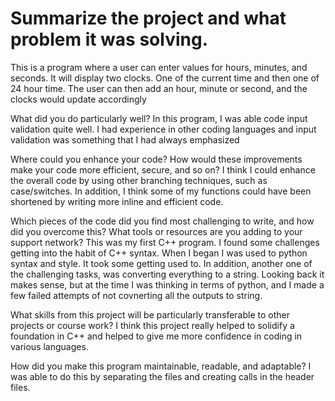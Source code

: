 # Summarize the project and what problem it was solving.
This is a program where a user can enter values for hours, minutes, and seconds. It will display two clocks. One of the current time and then one of 24 hour time. 
The user can then add an hour, minute or second, and the clocks would update accordingly

What did you do particularly well?
In this program, I was able code input validation quite well. I had experience in other coding languages and input validation was something that I had always emphasized

Where could you enhance your code? How would these improvements make your code more efficient, secure, and so on?
I think I could enhance the overall code by using other branching techniques, such as case/switches. In addition, I think some of my functions could have been shortened by writing more inline and efficient code.

Which pieces of the code did you find most challenging to write, and how did you overcome this? What tools or resources are you adding to your support network?
This was my first C++ program. I found some challenges getting into the habit of C++ syntax. When I began I was used to python syntax and style. It took some getting used to. 
In addition, another one of the challenging tasks, was converting everything to a string. Looking back it makes sense, but at the time I was thinking in terms of python, and I made a few failed attempts of not covnerting all the outputs to string.


What skills from this project will be particularly transferable to other projects or course work?
I think this project really helped to solidify a foundation in C++ and helped to give me more confidence in coding in various languages. 

How did you make this program maintainable, readable, and adaptable?
I was able to do this by separating the files and creating calls in the header files. 
